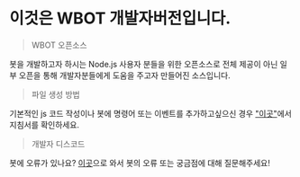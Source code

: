 # 이것은 WBOT 개발자버전입니다.

> WBOT 오픈소스

봇을 개발하고자 하시는 Node.js 사용자 분들을 위한 오픈소스로
전체 제공이 아닌 일부 오픈을 통해 개발자분들에게 도움을 주고자 만들어진 소스입니다.

> 파일 생성 방법

기본적인 js 코드 작성이나
봇에 명령어 또는 이벤트를 추가하고싶으신 경우 
["이곳"](./how_to)에서 지침서를 확인하세요.

> 개발자 디스코드

봇에 오류가 있나요? [이곳](https://discord.gg/HtEBQ3z6)으로 와서 봇의 오류
또는 궁금점에 대해 질문해주세요!
